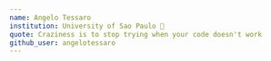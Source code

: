```yaml
---
name: Angelo Tessaro 
institution: University of Sao Paulo 🚩
quote: Craziness is to stop trying when your code doesn't work
github_user: angelotessaro
---
```


